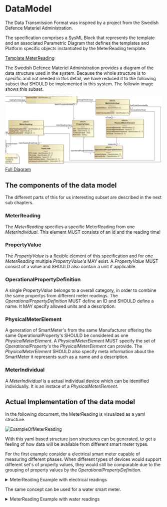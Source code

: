 # DataModel

The Data Transmission Format was inspired by a project from the Swedish Defence Materiel Administration.

The specification comprises a SysML Block that represents the template and an associated Parametric Diagram that defines the templates and Platform specific objects instantiated by the MeterReading template.

[Template MeterReading](http://www.plcs.org/plcslib/plcslib/data/contexts/SwedishDefence/templates/MeterReading/template.html)


The Swedish Defence Materiel Administration provides a diagram of the data structure used in the system. Because the whole structure is to specific and not needed in this detail, we have reduced it to the following subset that SHOULD be implemented in this system. The followin image shows this subset.

![Interesting Part of the Swedish Defence Specification Diagram](images/partFromSwedishDefence.png "Interesting Part of the Swedish Defence Specification Diagram")
[Full Diagram](http://www.plcs.org/plcslib/plcslib/data/contexts/SwedishDefence/dexs/OperationalData/dex_business_information_model.html#Model_Diagrams)

## The components of the data model

The different parts of this for us interesting subset are described in the next sub chapters.

### MeterReading

The _MeterReading_ specifies a specific MeterReading from one _MeterIndividual_. This element MUST consists of an id and the reading time!

### PropertyValue

The _PropertyValue_ is a flexible element of this specification and for one _MeterReading_ multiple _PropertyValue's_ MAY exist. A _PropertyValue_ MUST consist of a value and SHOULD also contain a unit if applicable.

### OperationalPropertyDefinition

A single _PropertyValue_ belongs to a overall category, in order to combine the same propertys from different meter readings. The _OperationalPropertyDefinition_ MUST define an ID and SHOULD define a name. It MAY specify allowed units and a description.

### PhysicalMeterElement

A generation of SmartMeter's from the same Manufacturer offering the same OperationalProperty's SHOULD be considered as one _PhysicalMeterElement_. A _PhysicalMeterElement_ MUST specify the set of _OperationalProperty's_ the _PhysicalMeterElement_ can provide. The _PhysicalMeterElement_ SHOULD also specify meta information about the SmartMeter it represents such as a name and a description.

### MeterIndividual

A _MeterIndividual_ is a actual individual device which can be identified individually. It is an instace of a _PhysicalMeterElement_.

## Actual Implementation of the data model

In the following document, the MeterReading is visualized as a yaml structure.

![ExampleOfMeterReading](./data/MeterReadingObject.yaml "ExampleOfMeterReading")

With this yaml based structure json structures can be generated, to get a feeling of how data will be available from different smart meter types. 

For the first example consider a electrical smart meter capable of measuring different phases. When different types of devices would support different set's of property values, they would still be comparable due to the grouping of property values by the _OperationalPropertyDefinition_.

<details>
<summary>MeterReading Example with electrical readings</summary>

![MeterReading Example with electrical readings](./data/electricalSmartMeter.json "MeterReading Example with electrical readings")

</details>

The same concept can be used for a water smart meter.

<details>
<summary>MeterReading Example with water readings</summary>

![MeterReading Example with water readings](./data/waterSmartMeter.json "MeterReading Example with water readings")

</details>
